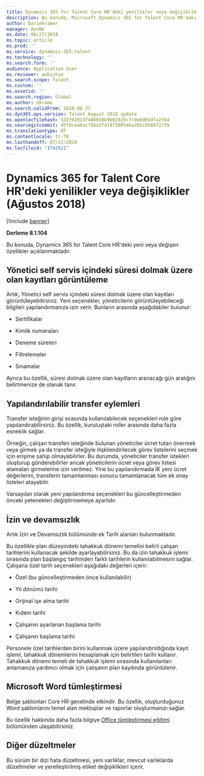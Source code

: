 ```yaml
---
title: Dynamics 365 for Talent Core HR'deki yenilikler veya değişiklikler (Ağustos 2018)
description: Bu konuda, Microsoft Dynamics 365 for Talent Core HR'daki yeni veya değişen özellikler açıklanmaktadır.
author: Darinkramer
manager: AnnBe
ms.date: 08/27/2018
ms.topic: article
ms.prod: ''
ms.service: dynamics-365-talent
ms.technology: ''
ms.search.form: ''
audience: Application User
ms.reviewer: anbichse
ms.search.scope: Talent
ms.custom: ''
ms.assetid: ''
ms.search.region: Global
ms.author: dkrame
ms.search.validFrom: 2018-08-27
ms.dyn365.ops.version: Talent August 2018 update
ms.openlocfilehash: 3327939137486038b9002029c7c9e8d65dfa2f64
ms.sourcegitcommit: 45f8cea6ac75bd2f4187380546a201c056072c59
ms.translationtype: HT
ms.contentlocale: tr-TR
ms.lasthandoff: 07/12/2019
ms.locfileid: "1742621"
---
```

# <a name="whats-new-or-changed-in-dynamics-365-for-talent-core-hr-august-2018"></a>Dynamics 365 for Talent Core HR'deki yenilikler veya değişiklikler (Ağustos 2018)

[!include [banner](includes/banner.md)]

**Derleme 8.1.104**

Bu konuda, Dynamics 365 for Talent Core HR'deki yeni veya değişen özellikler açıklanmaktadır.

## <a name="view-expiring-records-in-manager-self-service"></a>Yönetici self servis içindeki süresi dolmak üzere olan kayıtları görüntüleme

Artık, Yönetici self servis içindeki süresi dolmak üzere olan kayıtları görüntüleyebilirsiniz. Yeni seçenekler, yöneticilerin görüntüleyebileceği bilgileri yapılandırmanıza izin verir. Bunların arasında aşağıdakiler bulunur:

-   Sertifikalar

-   Kimlik numaraları

-   Deneme süreleri

-   Filtrelemeler

-   Sınamalar

Ayrıca bu özellik, süresi dolmak üzere olan kayıtların aranacağı gün aralığını belirtmenize de olanak tanır.

## <a name="configurable-transfer-actions"></a>Yapılandırılabilir transfer eylemleri

Transfer isteğinin girişi sırasında kullanılabilecek seçenekleri role göre yapılandırabilirsiniz. Bu özellik, kuruluştaki roller arasında daha fazla esneklik sağlar.

Örneğin, çalışan transferi isteğinde bulunan yöneticiler ücret tutarı önermek veya girmek ya da transfer isteğiyle ilişkilendirilecek görev listelerini seçmek için erişime sahip olmayabilirler. Bu durumda, yöneticiler transfer istekleri oluşturup gönderebilirler ancak yöneticilerin ücret veya görev listesi atamaları girmelerine izin verilmez. Yine bu yapılandırmada İK yeni ücret değerlerini, transferin tamamlanması sonucu tamamlanacak tüm ek onay listeleri atayabilir.

Varsayılan olarak yeni yapılandırma seçenekleri bu güncelleştirmeden önceki yetenekleri değiştirmemeye ayarlıdır.

## <a name="leave-and-absence"></a>İzin ve devamsızlık

Artık İzin ve Devamsızlık bölümünde ek Tarih alanları bulunmaktadır.

Bu özellikle plan düzeyindeki tahakkuk dönemi temelini belirli çalışan tarihlerini kullanacak şekilde ayarlayabilirsiniz. Bu da izin tahakkuk işlemi sırasında plan başlangıç tarihinden farklı tarihlerin kullanılabilmesini sağlar. Çalışana özel tarih seçenekleri aşağıdaki değerleri içerir:

-   Özel (bu güncelleştirmeden önce kullanılabilir)

-   Yıl dönümü tarihi

-   Orijinal işe alma tarihi

-   Kıdem tarihi

-   Çalışanın ayarlanan başlama tarihi

-   Çalışanın başlama tarihi

Personele özel tarihlerden birini kullanmak üzere yapılandırıldığında kayıt işlemi, tahakkuk dönemlerini hesaplamak için belirtilen tarihi kullanır. Tahakkuk dönemi temeli de tahakkuk işlemi sırasında kullanılanları anlamanıza yardımcı olmak için çalışanın plan kaydında görüntülenir.

## <a name="microsoft-word-integration"></a>Microsoft Word tümleştirmesi

Belge şablonları Core HR genelinde etkindir. Bu özellik, oluşturduğunuz Word şablonlarını temel alan mektuplar ve raporlar oluşturmanızı sağlar.

Bu özellik hakkında daha fazla bilgiye [Office tümleştirmesi eğitimi](https://docs.microsoft.com/dynamics365/unified-operations/dev-itpro/office-integration/office-integration-tutorial?toc=/dynamics365/unified-operations/talent/toc.json) bölümünden ulaşabilirsiniz.


## <a name="other-fixes"></a>Diğer düzeltmeler

Bu sürüm bir dizi hata düzeltmesi, yeni varlıklar, mevcut varlıklarda düzeltmeler ve yerelleştirilmiş etiket değişiklikleri içerir.
